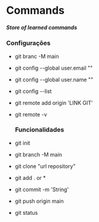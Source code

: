 # Commands

##### Store of learned commands

### 	Configurações

- git branc -M main

- git config --global user.email ""

- git config --global user.name ""

- git config --list

- git remote add origin 'LINK GIT'

- git remote -v

  ### Funcionalidades

- git init
- git branch -M main
- git clone "url repository"
- git add . or *
- git commit -m 'String'
- git push origin main 
- git status


